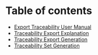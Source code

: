 # Table of contents

* [Export Traceability User Manual](README.md)
* [Traceability Export Explanation](traceability-export-explanation.md)
* [Traceability Export Generation](traceability-export-generation.md)
* [Traceability Set Generation](traceability-set-generation.md)

